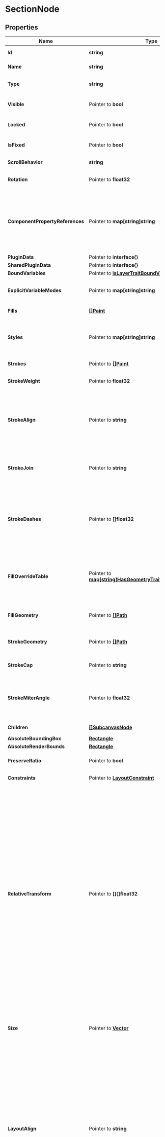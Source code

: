 # SectionNode

## Properties

Name | Type | Description | Notes
------------ | ------------- | ------------- | -------------
**Id** | **string** | A string uniquely identifying this node within the document. | 
**Name** | **string** | The name given to the node by the user in the tool. | 
**Type** | **string** | The type of this node, represented by the string literal \&quot;SECTION\&quot; | 
**Visible** | Pointer to **bool** | Whether or not the node is visible on the canvas. | [optional] [default to true]
**Locked** | Pointer to **bool** | If true, layer is locked and cannot be edited | [optional] [default to false]
**IsFixed** | Pointer to **bool** | Whether the layer is fixed while the parent is scrolling | [optional] [default to false]
**ScrollBehavior** | **string** | How layer should be treated when the frame is resized | [default to "SCROLLS"]
**Rotation** | Pointer to **float32** | The rotation of the node, if not 0. | [optional] [default to 0]
**ComponentPropertyReferences** | Pointer to **map[string]string** | A mapping of a layer&#39;s property to component property name of component properties attached to this node. The component property name can be used to look up more information on the corresponding component&#39;s or component set&#39;s componentPropertyDefinitions. | [optional] 
**PluginData** | Pointer to **interface{}** |  | [optional] 
**SharedPluginData** | Pointer to **interface{}** |  | [optional] 
**BoundVariables** | Pointer to [**IsLayerTraitBoundVariables**](IsLayerTraitBoundVariables.md) |  | [optional] 
**ExplicitVariableModes** | Pointer to **map[string]string** | A mapping of variable collection ID to mode ID representing the explicitly set modes for this node. | [optional] 
**Fills** | [**[]Paint**](Paint.md) | An array of fill paints applied to the node. | 
**Styles** | Pointer to **map[string]string** | A mapping of a StyleType to style ID (see Style) of styles present on this node. The style ID can be used to look up more information about the style in the top-level styles field. | [optional] 
**Strokes** | Pointer to [**[]Paint**](Paint.md) | An array of stroke paints applied to the node. | [optional] 
**StrokeWeight** | Pointer to **float32** | The weight of strokes on the node. | [optional] [default to 1]
**StrokeAlign** | Pointer to **string** | Position of stroke relative to vector outline, as a string enum  - &#x60;INSIDE&#x60;: stroke drawn inside the shape boundary - &#x60;OUTSIDE&#x60;: stroke drawn outside the shape boundary - &#x60;CENTER&#x60;: stroke drawn centered along the shape boundary | [optional] 
**StrokeJoin** | Pointer to **string** | A string enum with value of \&quot;MITER\&quot;, \&quot;BEVEL\&quot;, or \&quot;ROUND\&quot;, describing how corners in vector paths are rendered. | [optional] [default to "MITER"]
**StrokeDashes** | Pointer to **[]float32** | An array of floating point numbers describing the pattern of dash length and gap lengths that the vector stroke will use when drawn.  For example a value of [1, 2] indicates that the stroke will be drawn with a dash of length 1 followed by a gap of length 2, repeated. | [optional] 
**FillOverrideTable** | Pointer to [**map[string]HasGeometryTraitAllOfFillOverrideTable**](HasGeometryTraitAllOfFillOverrideTable.md) | Map from ID to PaintOverride for looking up fill overrides. To see which regions are overriden, you must use the &#x60;geometry&#x3D;paths&#x60; option. Each path returned may have an &#x60;overrideID&#x60; which maps to this table. | [optional] 
**FillGeometry** | Pointer to [**[]Path**](Path.md) | Only specified if parameter &#x60;geometry&#x3D;paths&#x60; is used. An array of paths representing the object fill. | [optional] 
**StrokeGeometry** | Pointer to [**[]Path**](Path.md) | Only specified if parameter &#x60;geometry&#x3D;paths&#x60; is used. An array of paths representing the object stroke. | [optional] 
**StrokeCap** | Pointer to **string** | A string enum describing the end caps of vector paths. | [optional] [default to "NONE"]
**StrokeMiterAngle** | Pointer to **float32** | Only valid if &#x60;strokeJoin&#x60; is \&quot;MITER\&quot;. The corner angle, in degrees, below which &#x60;strokeJoin&#x60; will be set to \&quot;BEVEL\&quot; to avoid super sharp corners. By default this is 28.96 degrees. | [optional] [default to 28.96]
**Children** | [**[]SubcanvasNode**](SubcanvasNode.md) | An array of nodes that are direct children of this node | 
**AbsoluteBoundingBox** | [**Rectangle**](Rectangle.md) |  | 
**AbsoluteRenderBounds** | [**Rectangle**](Rectangle.md) |  | 
**PreserveRatio** | Pointer to **bool** | Keep height and width constrained to same ratio. | [optional] [default to false]
**Constraints** | Pointer to [**LayoutConstraint**](LayoutConstraint.md) | Horizontal and vertical layout constraints for node. | [optional] 
**RelativeTransform** | Pointer to **[][]float32** | A transformation matrix is standard way in computer graphics to represent translation and rotation. These are the top two rows of a 3x3 matrix. The bottom row of the matrix is assumed to be [0, 0, 1]. This is known as an affine transform and is enough to represent translation, rotation, and skew.  The identity transform is [[1, 0, 0], [0, 1, 0]].  A translation matrix will typically look like:  &#x60;&#x60;&#x60; [[1, 0, tx],   [0, 1, ty]] &#x60;&#x60;&#x60;  and a rotation matrix will typically look like:  &#x60;&#x60;&#x60; [[cos(angle), sin(angle), 0],   [-sin(angle), cos(angle), 0]] &#x60;&#x60;&#x60;  Another way to think about this transform is as three vectors:  - The x axis (t[0][0], t[1][0]) - The y axis (t[0][1], t[1][1]) - The translation offset (t[0][2], t[1][2])  The most common usage of the Transform matrix is the &#x60;relativeTransform property&#x60;. This particular usage of the matrix has a few additional restrictions. The translation offset can take on any value but we do enforce that the axis vectors are unit vectors (i.e. have length 1). The axes are not required to be at 90° angles to each other. | [optional] 
**Size** | Pointer to [**Vector**](Vector.md) | Width and height of element. This is different from the width and height of the bounding box in that the absolute bounding box represents the element after scaling and rotation. Only present if &#x60;geometry&#x3D;paths&#x60; is passed. | [optional] 
**LayoutAlign** | Pointer to **string** |  Determines if the layer should stretch along the parent&#39;s counter axis. This property is only provided for direct children of auto-layout frames.  - &#x60;INHERIT&#x60; - &#x60;STRETCH&#x60;  In previous versions of auto layout, determined how the layer is aligned inside an auto-layout frame. This property is only provided for direct children of auto-layout frames.  - &#x60;MIN&#x60; - &#x60;CENTER&#x60; - &#x60;MAX&#x60; - &#x60;STRETCH&#x60;  In horizontal auto-layout frames, \&quot;MIN\&quot; and \&quot;MAX\&quot; correspond to \&quot;TOP\&quot; and \&quot;BOTTOM\&quot;. In vertical auto-layout frames, \&quot;MIN\&quot; and \&quot;MAX\&quot; correspond to \&quot;LEFT\&quot; and \&quot;RIGHT\&quot;. | [optional] 
**LayoutGrow** | Pointer to **float32** | This property is applicable only for direct children of auto-layout frames, ignored otherwise. Determines whether a layer should stretch along the parent&#39;s primary axis. A &#x60;0&#x60; corresponds to a fixed size and &#x60;1&#x60; corresponds to stretch. | [optional] [default to 0]
**LayoutPositioning** | Pointer to **string** | Determines whether a layer&#39;s size and position should be determined by auto-layout settings or manually adjustable. | [optional] [default to "AUTO"]
**MinWidth** | Pointer to **float32** | The minimum width of the frame. This property is only applicable for auto-layout frames or direct children of auto-layout frames. | [optional] [default to 0]
**MaxWidth** | Pointer to **float32** | The maximum width of the frame. This property is only applicable for auto-layout frames or direct children of auto-layout frames. | [optional] [default to 0]
**MinHeight** | Pointer to **float32** | The minimum height of the frame. This property is only applicable for auto-layout frames or direct children of auto-layout frames. | [optional] [default to 0]
**MaxHeight** | Pointer to **float32** | The maximum height of the frame. This property is only applicable for auto-layout frames or direct children of auto-layout frames. | [optional] [default to 0]
**LayoutSizingHorizontal** | Pointer to **string** | The horizontal sizing setting on this auto-layout frame or frame child. - &#x60;FIXED&#x60; - &#x60;HUG&#x60;: only valid on auto-layout frames and text nodes - &#x60;FILL&#x60;: only valid on auto-layout frame children | [optional] 
**LayoutSizingVertical** | Pointer to **string** | The vertical sizing setting on this auto-layout frame or frame child. - &#x60;FIXED&#x60; - &#x60;HUG&#x60;: only valid on auto-layout frames and text nodes - &#x60;FILL&#x60;: only valid on auto-layout frame children | [optional] 
**DevStatus** | Pointer to [**DevStatusTraitDevStatus**](DevStatusTraitDevStatus.md) |  | [optional] 
**SectionContentsHidden** | **bool** | Whether the contents of the section are visible | [default to false]

## Methods

### NewSectionNode

`func NewSectionNode(id string, name string, type_ string, scrollBehavior string, fills []Paint, children []SubcanvasNode, absoluteBoundingBox Rectangle, absoluteRenderBounds Rectangle, sectionContentsHidden bool, ) *SectionNode`

NewSectionNode instantiates a new SectionNode object
This constructor will assign default values to properties that have it defined,
and makes sure properties required by API are set, but the set of arguments
will change when the set of required properties is changed

### NewSectionNodeWithDefaults

`func NewSectionNodeWithDefaults() *SectionNode`

NewSectionNodeWithDefaults instantiates a new SectionNode object
This constructor will only assign default values to properties that have it defined,
but it doesn't guarantee that properties required by API are set

### GetId

`func (o *SectionNode) GetId() string`

GetId returns the Id field if non-nil, zero value otherwise.

### GetIdOk

`func (o *SectionNode) GetIdOk() (*string, bool)`

GetIdOk returns a tuple with the Id field if it's non-nil, zero value otherwise
and a boolean to check if the value has been set.

### SetId

`func (o *SectionNode) SetId(v string)`

SetId sets Id field to given value.


### GetName

`func (o *SectionNode) GetName() string`

GetName returns the Name field if non-nil, zero value otherwise.

### GetNameOk

`func (o *SectionNode) GetNameOk() (*string, bool)`

GetNameOk returns a tuple with the Name field if it's non-nil, zero value otherwise
and a boolean to check if the value has been set.

### SetName

`func (o *SectionNode) SetName(v string)`

SetName sets Name field to given value.


### GetType

`func (o *SectionNode) GetType() string`

GetType returns the Type field if non-nil, zero value otherwise.

### GetTypeOk

`func (o *SectionNode) GetTypeOk() (*string, bool)`

GetTypeOk returns a tuple with the Type field if it's non-nil, zero value otherwise
and a boolean to check if the value has been set.

### SetType

`func (o *SectionNode) SetType(v string)`

SetType sets Type field to given value.


### GetVisible

`func (o *SectionNode) GetVisible() bool`

GetVisible returns the Visible field if non-nil, zero value otherwise.

### GetVisibleOk

`func (o *SectionNode) GetVisibleOk() (*bool, bool)`

GetVisibleOk returns a tuple with the Visible field if it's non-nil, zero value otherwise
and a boolean to check if the value has been set.

### SetVisible

`func (o *SectionNode) SetVisible(v bool)`

SetVisible sets Visible field to given value.

### HasVisible

`func (o *SectionNode) HasVisible() bool`

HasVisible returns a boolean if a field has been set.

### GetLocked

`func (o *SectionNode) GetLocked() bool`

GetLocked returns the Locked field if non-nil, zero value otherwise.

### GetLockedOk

`func (o *SectionNode) GetLockedOk() (*bool, bool)`

GetLockedOk returns a tuple with the Locked field if it's non-nil, zero value otherwise
and a boolean to check if the value has been set.

### SetLocked

`func (o *SectionNode) SetLocked(v bool)`

SetLocked sets Locked field to given value.

### HasLocked

`func (o *SectionNode) HasLocked() bool`

HasLocked returns a boolean if a field has been set.

### GetIsFixed

`func (o *SectionNode) GetIsFixed() bool`

GetIsFixed returns the IsFixed field if non-nil, zero value otherwise.

### GetIsFixedOk

`func (o *SectionNode) GetIsFixedOk() (*bool, bool)`

GetIsFixedOk returns a tuple with the IsFixed field if it's non-nil, zero value otherwise
and a boolean to check if the value has been set.

### SetIsFixed

`func (o *SectionNode) SetIsFixed(v bool)`

SetIsFixed sets IsFixed field to given value.

### HasIsFixed

`func (o *SectionNode) HasIsFixed() bool`

HasIsFixed returns a boolean if a field has been set.

### GetScrollBehavior

`func (o *SectionNode) GetScrollBehavior() string`

GetScrollBehavior returns the ScrollBehavior field if non-nil, zero value otherwise.

### GetScrollBehaviorOk

`func (o *SectionNode) GetScrollBehaviorOk() (*string, bool)`

GetScrollBehaviorOk returns a tuple with the ScrollBehavior field if it's non-nil, zero value otherwise
and a boolean to check if the value has been set.

### SetScrollBehavior

`func (o *SectionNode) SetScrollBehavior(v string)`

SetScrollBehavior sets ScrollBehavior field to given value.


### GetRotation

`func (o *SectionNode) GetRotation() float32`

GetRotation returns the Rotation field if non-nil, zero value otherwise.

### GetRotationOk

`func (o *SectionNode) GetRotationOk() (*float32, bool)`

GetRotationOk returns a tuple with the Rotation field if it's non-nil, zero value otherwise
and a boolean to check if the value has been set.

### SetRotation

`func (o *SectionNode) SetRotation(v float32)`

SetRotation sets Rotation field to given value.

### HasRotation

`func (o *SectionNode) HasRotation() bool`

HasRotation returns a boolean if a field has been set.

### GetComponentPropertyReferences

`func (o *SectionNode) GetComponentPropertyReferences() map[string]string`

GetComponentPropertyReferences returns the ComponentPropertyReferences field if non-nil, zero value otherwise.

### GetComponentPropertyReferencesOk

`func (o *SectionNode) GetComponentPropertyReferencesOk() (*map[string]string, bool)`

GetComponentPropertyReferencesOk returns a tuple with the ComponentPropertyReferences field if it's non-nil, zero value otherwise
and a boolean to check if the value has been set.

### SetComponentPropertyReferences

`func (o *SectionNode) SetComponentPropertyReferences(v map[string]string)`

SetComponentPropertyReferences sets ComponentPropertyReferences field to given value.

### HasComponentPropertyReferences

`func (o *SectionNode) HasComponentPropertyReferences() bool`

HasComponentPropertyReferences returns a boolean if a field has been set.

### GetPluginData

`func (o *SectionNode) GetPluginData() interface{}`

GetPluginData returns the PluginData field if non-nil, zero value otherwise.

### GetPluginDataOk

`func (o *SectionNode) GetPluginDataOk() (*interface{}, bool)`

GetPluginDataOk returns a tuple with the PluginData field if it's non-nil, zero value otherwise
and a boolean to check if the value has been set.

### SetPluginData

`func (o *SectionNode) SetPluginData(v interface{})`

SetPluginData sets PluginData field to given value.

### HasPluginData

`func (o *SectionNode) HasPluginData() bool`

HasPluginData returns a boolean if a field has been set.

### SetPluginDataNil

`func (o *SectionNode) SetPluginDataNil(b bool)`

 SetPluginDataNil sets the value for PluginData to be an explicit nil

### UnsetPluginData
`func (o *SectionNode) UnsetPluginData()`

UnsetPluginData ensures that no value is present for PluginData, not even an explicit nil
### GetSharedPluginData

`func (o *SectionNode) GetSharedPluginData() interface{}`

GetSharedPluginData returns the SharedPluginData field if non-nil, zero value otherwise.

### GetSharedPluginDataOk

`func (o *SectionNode) GetSharedPluginDataOk() (*interface{}, bool)`

GetSharedPluginDataOk returns a tuple with the SharedPluginData field if it's non-nil, zero value otherwise
and a boolean to check if the value has been set.

### SetSharedPluginData

`func (o *SectionNode) SetSharedPluginData(v interface{})`

SetSharedPluginData sets SharedPluginData field to given value.

### HasSharedPluginData

`func (o *SectionNode) HasSharedPluginData() bool`

HasSharedPluginData returns a boolean if a field has been set.

### SetSharedPluginDataNil

`func (o *SectionNode) SetSharedPluginDataNil(b bool)`

 SetSharedPluginDataNil sets the value for SharedPluginData to be an explicit nil

### UnsetSharedPluginData
`func (o *SectionNode) UnsetSharedPluginData()`

UnsetSharedPluginData ensures that no value is present for SharedPluginData, not even an explicit nil
### GetBoundVariables

`func (o *SectionNode) GetBoundVariables() IsLayerTraitBoundVariables`

GetBoundVariables returns the BoundVariables field if non-nil, zero value otherwise.

### GetBoundVariablesOk

`func (o *SectionNode) GetBoundVariablesOk() (*IsLayerTraitBoundVariables, bool)`

GetBoundVariablesOk returns a tuple with the BoundVariables field if it's non-nil, zero value otherwise
and a boolean to check if the value has been set.

### SetBoundVariables

`func (o *SectionNode) SetBoundVariables(v IsLayerTraitBoundVariables)`

SetBoundVariables sets BoundVariables field to given value.

### HasBoundVariables

`func (o *SectionNode) HasBoundVariables() bool`

HasBoundVariables returns a boolean if a field has been set.

### GetExplicitVariableModes

`func (o *SectionNode) GetExplicitVariableModes() map[string]string`

GetExplicitVariableModes returns the ExplicitVariableModes field if non-nil, zero value otherwise.

### GetExplicitVariableModesOk

`func (o *SectionNode) GetExplicitVariableModesOk() (*map[string]string, bool)`

GetExplicitVariableModesOk returns a tuple with the ExplicitVariableModes field if it's non-nil, zero value otherwise
and a boolean to check if the value has been set.

### SetExplicitVariableModes

`func (o *SectionNode) SetExplicitVariableModes(v map[string]string)`

SetExplicitVariableModes sets ExplicitVariableModes field to given value.

### HasExplicitVariableModes

`func (o *SectionNode) HasExplicitVariableModes() bool`

HasExplicitVariableModes returns a boolean if a field has been set.

### GetFills

`func (o *SectionNode) GetFills() []Paint`

GetFills returns the Fills field if non-nil, zero value otherwise.

### GetFillsOk

`func (o *SectionNode) GetFillsOk() (*[]Paint, bool)`

GetFillsOk returns a tuple with the Fills field if it's non-nil, zero value otherwise
and a boolean to check if the value has been set.

### SetFills

`func (o *SectionNode) SetFills(v []Paint)`

SetFills sets Fills field to given value.


### GetStyles

`func (o *SectionNode) GetStyles() map[string]string`

GetStyles returns the Styles field if non-nil, zero value otherwise.

### GetStylesOk

`func (o *SectionNode) GetStylesOk() (*map[string]string, bool)`

GetStylesOk returns a tuple with the Styles field if it's non-nil, zero value otherwise
and a boolean to check if the value has been set.

### SetStyles

`func (o *SectionNode) SetStyles(v map[string]string)`

SetStyles sets Styles field to given value.

### HasStyles

`func (o *SectionNode) HasStyles() bool`

HasStyles returns a boolean if a field has been set.

### GetStrokes

`func (o *SectionNode) GetStrokes() []Paint`

GetStrokes returns the Strokes field if non-nil, zero value otherwise.

### GetStrokesOk

`func (o *SectionNode) GetStrokesOk() (*[]Paint, bool)`

GetStrokesOk returns a tuple with the Strokes field if it's non-nil, zero value otherwise
and a boolean to check if the value has been set.

### SetStrokes

`func (o *SectionNode) SetStrokes(v []Paint)`

SetStrokes sets Strokes field to given value.

### HasStrokes

`func (o *SectionNode) HasStrokes() bool`

HasStrokes returns a boolean if a field has been set.

### GetStrokeWeight

`func (o *SectionNode) GetStrokeWeight() float32`

GetStrokeWeight returns the StrokeWeight field if non-nil, zero value otherwise.

### GetStrokeWeightOk

`func (o *SectionNode) GetStrokeWeightOk() (*float32, bool)`

GetStrokeWeightOk returns a tuple with the StrokeWeight field if it's non-nil, zero value otherwise
and a boolean to check if the value has been set.

### SetStrokeWeight

`func (o *SectionNode) SetStrokeWeight(v float32)`

SetStrokeWeight sets StrokeWeight field to given value.

### HasStrokeWeight

`func (o *SectionNode) HasStrokeWeight() bool`

HasStrokeWeight returns a boolean if a field has been set.

### GetStrokeAlign

`func (o *SectionNode) GetStrokeAlign() string`

GetStrokeAlign returns the StrokeAlign field if non-nil, zero value otherwise.

### GetStrokeAlignOk

`func (o *SectionNode) GetStrokeAlignOk() (*string, bool)`

GetStrokeAlignOk returns a tuple with the StrokeAlign field if it's non-nil, zero value otherwise
and a boolean to check if the value has been set.

### SetStrokeAlign

`func (o *SectionNode) SetStrokeAlign(v string)`

SetStrokeAlign sets StrokeAlign field to given value.

### HasStrokeAlign

`func (o *SectionNode) HasStrokeAlign() bool`

HasStrokeAlign returns a boolean if a field has been set.

### GetStrokeJoin

`func (o *SectionNode) GetStrokeJoin() string`

GetStrokeJoin returns the StrokeJoin field if non-nil, zero value otherwise.

### GetStrokeJoinOk

`func (o *SectionNode) GetStrokeJoinOk() (*string, bool)`

GetStrokeJoinOk returns a tuple with the StrokeJoin field if it's non-nil, zero value otherwise
and a boolean to check if the value has been set.

### SetStrokeJoin

`func (o *SectionNode) SetStrokeJoin(v string)`

SetStrokeJoin sets StrokeJoin field to given value.

### HasStrokeJoin

`func (o *SectionNode) HasStrokeJoin() bool`

HasStrokeJoin returns a boolean if a field has been set.

### GetStrokeDashes

`func (o *SectionNode) GetStrokeDashes() []float32`

GetStrokeDashes returns the StrokeDashes field if non-nil, zero value otherwise.

### GetStrokeDashesOk

`func (o *SectionNode) GetStrokeDashesOk() (*[]float32, bool)`

GetStrokeDashesOk returns a tuple with the StrokeDashes field if it's non-nil, zero value otherwise
and a boolean to check if the value has been set.

### SetStrokeDashes

`func (o *SectionNode) SetStrokeDashes(v []float32)`

SetStrokeDashes sets StrokeDashes field to given value.

### HasStrokeDashes

`func (o *SectionNode) HasStrokeDashes() bool`

HasStrokeDashes returns a boolean if a field has been set.

### GetFillOverrideTable

`func (o *SectionNode) GetFillOverrideTable() map[string]HasGeometryTraitAllOfFillOverrideTable`

GetFillOverrideTable returns the FillOverrideTable field if non-nil, zero value otherwise.

### GetFillOverrideTableOk

`func (o *SectionNode) GetFillOverrideTableOk() (*map[string]HasGeometryTraitAllOfFillOverrideTable, bool)`

GetFillOverrideTableOk returns a tuple with the FillOverrideTable field if it's non-nil, zero value otherwise
and a boolean to check if the value has been set.

### SetFillOverrideTable

`func (o *SectionNode) SetFillOverrideTable(v map[string]HasGeometryTraitAllOfFillOverrideTable)`

SetFillOverrideTable sets FillOverrideTable field to given value.

### HasFillOverrideTable

`func (o *SectionNode) HasFillOverrideTable() bool`

HasFillOverrideTable returns a boolean if a field has been set.

### GetFillGeometry

`func (o *SectionNode) GetFillGeometry() []Path`

GetFillGeometry returns the FillGeometry field if non-nil, zero value otherwise.

### GetFillGeometryOk

`func (o *SectionNode) GetFillGeometryOk() (*[]Path, bool)`

GetFillGeometryOk returns a tuple with the FillGeometry field if it's non-nil, zero value otherwise
and a boolean to check if the value has been set.

### SetFillGeometry

`func (o *SectionNode) SetFillGeometry(v []Path)`

SetFillGeometry sets FillGeometry field to given value.

### HasFillGeometry

`func (o *SectionNode) HasFillGeometry() bool`

HasFillGeometry returns a boolean if a field has been set.

### GetStrokeGeometry

`func (o *SectionNode) GetStrokeGeometry() []Path`

GetStrokeGeometry returns the StrokeGeometry field if non-nil, zero value otherwise.

### GetStrokeGeometryOk

`func (o *SectionNode) GetStrokeGeometryOk() (*[]Path, bool)`

GetStrokeGeometryOk returns a tuple with the StrokeGeometry field if it's non-nil, zero value otherwise
and a boolean to check if the value has been set.

### SetStrokeGeometry

`func (o *SectionNode) SetStrokeGeometry(v []Path)`

SetStrokeGeometry sets StrokeGeometry field to given value.

### HasStrokeGeometry

`func (o *SectionNode) HasStrokeGeometry() bool`

HasStrokeGeometry returns a boolean if a field has been set.

### GetStrokeCap

`func (o *SectionNode) GetStrokeCap() string`

GetStrokeCap returns the StrokeCap field if non-nil, zero value otherwise.

### GetStrokeCapOk

`func (o *SectionNode) GetStrokeCapOk() (*string, bool)`

GetStrokeCapOk returns a tuple with the StrokeCap field if it's non-nil, zero value otherwise
and a boolean to check if the value has been set.

### SetStrokeCap

`func (o *SectionNode) SetStrokeCap(v string)`

SetStrokeCap sets StrokeCap field to given value.

### HasStrokeCap

`func (o *SectionNode) HasStrokeCap() bool`

HasStrokeCap returns a boolean if a field has been set.

### GetStrokeMiterAngle

`func (o *SectionNode) GetStrokeMiterAngle() float32`

GetStrokeMiterAngle returns the StrokeMiterAngle field if non-nil, zero value otherwise.

### GetStrokeMiterAngleOk

`func (o *SectionNode) GetStrokeMiterAngleOk() (*float32, bool)`

GetStrokeMiterAngleOk returns a tuple with the StrokeMiterAngle field if it's non-nil, zero value otherwise
and a boolean to check if the value has been set.

### SetStrokeMiterAngle

`func (o *SectionNode) SetStrokeMiterAngle(v float32)`

SetStrokeMiterAngle sets StrokeMiterAngle field to given value.

### HasStrokeMiterAngle

`func (o *SectionNode) HasStrokeMiterAngle() bool`

HasStrokeMiterAngle returns a boolean if a field has been set.

### GetChildren

`func (o *SectionNode) GetChildren() []SubcanvasNode`

GetChildren returns the Children field if non-nil, zero value otherwise.

### GetChildrenOk

`func (o *SectionNode) GetChildrenOk() (*[]SubcanvasNode, bool)`

GetChildrenOk returns a tuple with the Children field if it's non-nil, zero value otherwise
and a boolean to check if the value has been set.

### SetChildren

`func (o *SectionNode) SetChildren(v []SubcanvasNode)`

SetChildren sets Children field to given value.


### GetAbsoluteBoundingBox

`func (o *SectionNode) GetAbsoluteBoundingBox() Rectangle`

GetAbsoluteBoundingBox returns the AbsoluteBoundingBox field if non-nil, zero value otherwise.

### GetAbsoluteBoundingBoxOk

`func (o *SectionNode) GetAbsoluteBoundingBoxOk() (*Rectangle, bool)`

GetAbsoluteBoundingBoxOk returns a tuple with the AbsoluteBoundingBox field if it's non-nil, zero value otherwise
and a boolean to check if the value has been set.

### SetAbsoluteBoundingBox

`func (o *SectionNode) SetAbsoluteBoundingBox(v Rectangle)`

SetAbsoluteBoundingBox sets AbsoluteBoundingBox field to given value.


### GetAbsoluteRenderBounds

`func (o *SectionNode) GetAbsoluteRenderBounds() Rectangle`

GetAbsoluteRenderBounds returns the AbsoluteRenderBounds field if non-nil, zero value otherwise.

### GetAbsoluteRenderBoundsOk

`func (o *SectionNode) GetAbsoluteRenderBoundsOk() (*Rectangle, bool)`

GetAbsoluteRenderBoundsOk returns a tuple with the AbsoluteRenderBounds field if it's non-nil, zero value otherwise
and a boolean to check if the value has been set.

### SetAbsoluteRenderBounds

`func (o *SectionNode) SetAbsoluteRenderBounds(v Rectangle)`

SetAbsoluteRenderBounds sets AbsoluteRenderBounds field to given value.


### GetPreserveRatio

`func (o *SectionNode) GetPreserveRatio() bool`

GetPreserveRatio returns the PreserveRatio field if non-nil, zero value otherwise.

### GetPreserveRatioOk

`func (o *SectionNode) GetPreserveRatioOk() (*bool, bool)`

GetPreserveRatioOk returns a tuple with the PreserveRatio field if it's non-nil, zero value otherwise
and a boolean to check if the value has been set.

### SetPreserveRatio

`func (o *SectionNode) SetPreserveRatio(v bool)`

SetPreserveRatio sets PreserveRatio field to given value.

### HasPreserveRatio

`func (o *SectionNode) HasPreserveRatio() bool`

HasPreserveRatio returns a boolean if a field has been set.

### GetConstraints

`func (o *SectionNode) GetConstraints() LayoutConstraint`

GetConstraints returns the Constraints field if non-nil, zero value otherwise.

### GetConstraintsOk

`func (o *SectionNode) GetConstraintsOk() (*LayoutConstraint, bool)`

GetConstraintsOk returns a tuple with the Constraints field if it's non-nil, zero value otherwise
and a boolean to check if the value has been set.

### SetConstraints

`func (o *SectionNode) SetConstraints(v LayoutConstraint)`

SetConstraints sets Constraints field to given value.

### HasConstraints

`func (o *SectionNode) HasConstraints() bool`

HasConstraints returns a boolean if a field has been set.

### GetRelativeTransform

`func (o *SectionNode) GetRelativeTransform() [][]float32`

GetRelativeTransform returns the RelativeTransform field if non-nil, zero value otherwise.

### GetRelativeTransformOk

`func (o *SectionNode) GetRelativeTransformOk() (*[][]float32, bool)`

GetRelativeTransformOk returns a tuple with the RelativeTransform field if it's non-nil, zero value otherwise
and a boolean to check if the value has been set.

### SetRelativeTransform

`func (o *SectionNode) SetRelativeTransform(v [][]float32)`

SetRelativeTransform sets RelativeTransform field to given value.

### HasRelativeTransform

`func (o *SectionNode) HasRelativeTransform() bool`

HasRelativeTransform returns a boolean if a field has been set.

### GetSize

`func (o *SectionNode) GetSize() Vector`

GetSize returns the Size field if non-nil, zero value otherwise.

### GetSizeOk

`func (o *SectionNode) GetSizeOk() (*Vector, bool)`

GetSizeOk returns a tuple with the Size field if it's non-nil, zero value otherwise
and a boolean to check if the value has been set.

### SetSize

`func (o *SectionNode) SetSize(v Vector)`

SetSize sets Size field to given value.

### HasSize

`func (o *SectionNode) HasSize() bool`

HasSize returns a boolean if a field has been set.

### GetLayoutAlign

`func (o *SectionNode) GetLayoutAlign() string`

GetLayoutAlign returns the LayoutAlign field if non-nil, zero value otherwise.

### GetLayoutAlignOk

`func (o *SectionNode) GetLayoutAlignOk() (*string, bool)`

GetLayoutAlignOk returns a tuple with the LayoutAlign field if it's non-nil, zero value otherwise
and a boolean to check if the value has been set.

### SetLayoutAlign

`func (o *SectionNode) SetLayoutAlign(v string)`

SetLayoutAlign sets LayoutAlign field to given value.

### HasLayoutAlign

`func (o *SectionNode) HasLayoutAlign() bool`

HasLayoutAlign returns a boolean if a field has been set.

### GetLayoutGrow

`func (o *SectionNode) GetLayoutGrow() float32`

GetLayoutGrow returns the LayoutGrow field if non-nil, zero value otherwise.

### GetLayoutGrowOk

`func (o *SectionNode) GetLayoutGrowOk() (*float32, bool)`

GetLayoutGrowOk returns a tuple with the LayoutGrow field if it's non-nil, zero value otherwise
and a boolean to check if the value has been set.

### SetLayoutGrow

`func (o *SectionNode) SetLayoutGrow(v float32)`

SetLayoutGrow sets LayoutGrow field to given value.

### HasLayoutGrow

`func (o *SectionNode) HasLayoutGrow() bool`

HasLayoutGrow returns a boolean if a field has been set.

### GetLayoutPositioning

`func (o *SectionNode) GetLayoutPositioning() string`

GetLayoutPositioning returns the LayoutPositioning field if non-nil, zero value otherwise.

### GetLayoutPositioningOk

`func (o *SectionNode) GetLayoutPositioningOk() (*string, bool)`

GetLayoutPositioningOk returns a tuple with the LayoutPositioning field if it's non-nil, zero value otherwise
and a boolean to check if the value has been set.

### SetLayoutPositioning

`func (o *SectionNode) SetLayoutPositioning(v string)`

SetLayoutPositioning sets LayoutPositioning field to given value.

### HasLayoutPositioning

`func (o *SectionNode) HasLayoutPositioning() bool`

HasLayoutPositioning returns a boolean if a field has been set.

### GetMinWidth

`func (o *SectionNode) GetMinWidth() float32`

GetMinWidth returns the MinWidth field if non-nil, zero value otherwise.

### GetMinWidthOk

`func (o *SectionNode) GetMinWidthOk() (*float32, bool)`

GetMinWidthOk returns a tuple with the MinWidth field if it's non-nil, zero value otherwise
and a boolean to check if the value has been set.

### SetMinWidth

`func (o *SectionNode) SetMinWidth(v float32)`

SetMinWidth sets MinWidth field to given value.

### HasMinWidth

`func (o *SectionNode) HasMinWidth() bool`

HasMinWidth returns a boolean if a field has been set.

### GetMaxWidth

`func (o *SectionNode) GetMaxWidth() float32`

GetMaxWidth returns the MaxWidth field if non-nil, zero value otherwise.

### GetMaxWidthOk

`func (o *SectionNode) GetMaxWidthOk() (*float32, bool)`

GetMaxWidthOk returns a tuple with the MaxWidth field if it's non-nil, zero value otherwise
and a boolean to check if the value has been set.

### SetMaxWidth

`func (o *SectionNode) SetMaxWidth(v float32)`

SetMaxWidth sets MaxWidth field to given value.

### HasMaxWidth

`func (o *SectionNode) HasMaxWidth() bool`

HasMaxWidth returns a boolean if a field has been set.

### GetMinHeight

`func (o *SectionNode) GetMinHeight() float32`

GetMinHeight returns the MinHeight field if non-nil, zero value otherwise.

### GetMinHeightOk

`func (o *SectionNode) GetMinHeightOk() (*float32, bool)`

GetMinHeightOk returns a tuple with the MinHeight field if it's non-nil, zero value otherwise
and a boolean to check if the value has been set.

### SetMinHeight

`func (o *SectionNode) SetMinHeight(v float32)`

SetMinHeight sets MinHeight field to given value.

### HasMinHeight

`func (o *SectionNode) HasMinHeight() bool`

HasMinHeight returns a boolean if a field has been set.

### GetMaxHeight

`func (o *SectionNode) GetMaxHeight() float32`

GetMaxHeight returns the MaxHeight field if non-nil, zero value otherwise.

### GetMaxHeightOk

`func (o *SectionNode) GetMaxHeightOk() (*float32, bool)`

GetMaxHeightOk returns a tuple with the MaxHeight field if it's non-nil, zero value otherwise
and a boolean to check if the value has been set.

### SetMaxHeight

`func (o *SectionNode) SetMaxHeight(v float32)`

SetMaxHeight sets MaxHeight field to given value.

### HasMaxHeight

`func (o *SectionNode) HasMaxHeight() bool`

HasMaxHeight returns a boolean if a field has been set.

### GetLayoutSizingHorizontal

`func (o *SectionNode) GetLayoutSizingHorizontal() string`

GetLayoutSizingHorizontal returns the LayoutSizingHorizontal field if non-nil, zero value otherwise.

### GetLayoutSizingHorizontalOk

`func (o *SectionNode) GetLayoutSizingHorizontalOk() (*string, bool)`

GetLayoutSizingHorizontalOk returns a tuple with the LayoutSizingHorizontal field if it's non-nil, zero value otherwise
and a boolean to check if the value has been set.

### SetLayoutSizingHorizontal

`func (o *SectionNode) SetLayoutSizingHorizontal(v string)`

SetLayoutSizingHorizontal sets LayoutSizingHorizontal field to given value.

### HasLayoutSizingHorizontal

`func (o *SectionNode) HasLayoutSizingHorizontal() bool`

HasLayoutSizingHorizontal returns a boolean if a field has been set.

### GetLayoutSizingVertical

`func (o *SectionNode) GetLayoutSizingVertical() string`

GetLayoutSizingVertical returns the LayoutSizingVertical field if non-nil, zero value otherwise.

### GetLayoutSizingVerticalOk

`func (o *SectionNode) GetLayoutSizingVerticalOk() (*string, bool)`

GetLayoutSizingVerticalOk returns a tuple with the LayoutSizingVertical field if it's non-nil, zero value otherwise
and a boolean to check if the value has been set.

### SetLayoutSizingVertical

`func (o *SectionNode) SetLayoutSizingVertical(v string)`

SetLayoutSizingVertical sets LayoutSizingVertical field to given value.

### HasLayoutSizingVertical

`func (o *SectionNode) HasLayoutSizingVertical() bool`

HasLayoutSizingVertical returns a boolean if a field has been set.

### GetDevStatus

`func (o *SectionNode) GetDevStatus() DevStatusTraitDevStatus`

GetDevStatus returns the DevStatus field if non-nil, zero value otherwise.

### GetDevStatusOk

`func (o *SectionNode) GetDevStatusOk() (*DevStatusTraitDevStatus, bool)`

GetDevStatusOk returns a tuple with the DevStatus field if it's non-nil, zero value otherwise
and a boolean to check if the value has been set.

### SetDevStatus

`func (o *SectionNode) SetDevStatus(v DevStatusTraitDevStatus)`

SetDevStatus sets DevStatus field to given value.

### HasDevStatus

`func (o *SectionNode) HasDevStatus() bool`

HasDevStatus returns a boolean if a field has been set.

### GetSectionContentsHidden

`func (o *SectionNode) GetSectionContentsHidden() bool`

GetSectionContentsHidden returns the SectionContentsHidden field if non-nil, zero value otherwise.

### GetSectionContentsHiddenOk

`func (o *SectionNode) GetSectionContentsHiddenOk() (*bool, bool)`

GetSectionContentsHiddenOk returns a tuple with the SectionContentsHidden field if it's non-nil, zero value otherwise
and a boolean to check if the value has been set.

### SetSectionContentsHidden

`func (o *SectionNode) SetSectionContentsHidden(v bool)`

SetSectionContentsHidden sets SectionContentsHidden field to given value.



[[Back to Model list]](../README.md#documentation-for-models) [[Back to API list]](../README.md#documentation-for-api-endpoints) [[Back to README]](../README.md)


